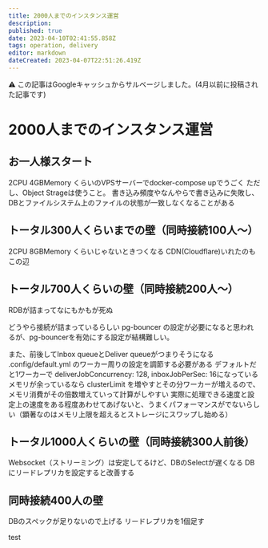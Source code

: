 ```yaml
---
title: 2000人までのインスタンス運営
description: 
published: true
date: 2023-04-10T02:41:55.858Z
tags: operation, delivery
editor: markdown
dateCreated: 2023-04-07T22:51:26.419Z
---
```


:warning: この記事はGoogleキャッシュからサルベージしました。(4月以前に投稿された記事です)

# 2000人までのインスタンス運営

## お一人様スタート

2CPU 4GBMemory くらいのVPSサーバーでdocker-compose upでうごく ただし、Object Strageは使うこと。 書き込み頻度やなんやらで書き込みに失敗し、DBとファイルシステム上のファイルの状態が一致しなくなることがある

## トータル300人くらいまでの壁（同時接続100人〜）

2CPU 8GBMemory くらいじゃないときつくなる CDN(Cloudflare)いれたのもこの辺

## トータル700人くらいの壁（同時接続200人〜）

RDBが詰まってなにもかもが死ぬ

どうやら接続が詰まっているらしい pg-bouncer の設定が必要になると思われるが、pg-bouncerを有効にする設定が結構難しい。

また、前後してInbox queueとDeliver queueがつまりそうになる .config/default.yml のワーカー周りの設定を調節する必要がある デフォルトだと1ワーカーで deliverJobConcurrency: 128, inboxJobPerSec: 16になっている メモリが余っているなら clusterLimit を増やすとその分ワーカーが増えるので、メモリ消費がその倍数増えていって計算がしやすい 実際に処理できる速度と設定上の速度をある程度あわせてあげないと、うまくパフォーマンスがでないらしい（顕著なのはメモリ上限を超えるとストレージにスワップし始める）

## トータル1000人くらいの壁（同時接続300人前後）

Websocket（ストリーミング）は安定してるけど、DBのSelectが遅くなる DBにリードレプリカを設定すると改善する

## 同時接続400人の壁

DBのスペックが足りないので上げる リードレプリカを1個足す


test
